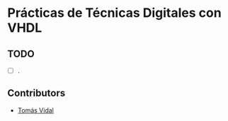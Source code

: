 # Prácticas de Técnicas Digitales con VHDL

## TODO
- [ ] .

## Contributors
- [Tomás Vidal](https://github.com/TomiVidal99)
